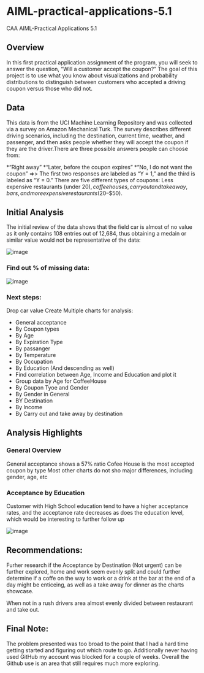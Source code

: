 # AIML-practical-applications-5.1
CAA AIML-Practical Applications 5.1

## Overview
In this first practical application assignment of the program, you will seek to answer the question, “Will a customer accept the coupon?” The goal of this project is to use what you know about visualizations and probability distributions to distinguish between customers who accepted a driving coupon versus those who did not.

## Data
This data is from the UCI Machine Learning Repository and was collected via a survey on Amazon Mechanical Turk. The survey describes different driving scenarios, including the destination, current time, weather, and passenger, and then asks people whether they will accept the coupon if they are the driver.There are three possible answers people can choose from:

*“Right away”
*“Later, before the coupon expires”
*“No, I do not want the coupon”
=>> The first two responses are labeled as “Y = 1,” and the third is labeled as “Y = 0.” There are five different types of coupons: Less expensive restaurants (under $20), coffee houses, carryout and takeaway, bars, and more expensive restaurants ($20–$50).


## Initial Analysis

The initial review of the data shows that the field car is almost of no value as it only contains 108 entries out of 12,684, thus obtaining a medain or similar value would not be representative of the data:


![image](https://github.com/user-attachments/assets/ad91187a-e82e-4917-8b11-bd3dc8027c30)

### Find out % of missing data:

![image](https://github.com/user-attachments/assets/4605b5fc-4e84-44e8-986d-a3a263a4679e)


### Next steps: 
 Drop car value
 Create Multiple charts for analysis: 
* General acceptance
* By Coupon types
* By Age
* By Expiration Type
* By passanger 
* By Temperature
* By Occupation
* By Education (And descending as well)
* Find correlation between Age, Income and Education and plot it
* Group data by Age for CoffeeHouse
* By Coupon Tyoe and Gender
* By Gender in General
* BY Destination
* By Income
* By Carry out and take away by destination

## Analysis Highlights
### General Overview
General acceptance shows a 57% ratio
Cofee House is the most accepted coupon by type
Most other charts do not sho major differences, including gender, age, etc

### Acceptance by Education
Customer with High School education tend to have a higher acceptance rates, and the acceptance rate decreases as does the education level, which would be interesting to further follow up

![image](https://github.com/user-attachments/assets/253f81fc-6982-4187-ac05-865fb4aa4357)

## Recommendations:
Furher research if the Acceptance by Destination (Not urgent) can be further explored, home and work seem evenly split and could further determine if a coffe on the way to work or a drink at the bar at the end of a day might be enticeing, as well as a take away for dinner as the charts showcase.

When not in a rush drivers area almost evenly divided between restaurant and take out.

## Final Note: 
The problem presented was too broad to the point that I had a hard time getting started and figuring out which route to go. Additionally never having used GitHub my account was blocked for a couple of weeks. Overall the Github use is an area that still requires much more exploring.


